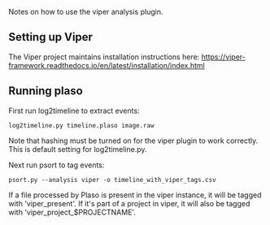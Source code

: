 Notes on how to use the viper analysis plugin.

## Setting up Viper

The Viper project maintains installation instructions here: https://viper-framework.readthedocs.io/en/latest/installation/index.html

## Running plaso

First run log2timeline to extract events:
```
log2timeline.py timeline.plaso image.raw
```
Note that hashing must be turned on for the viper plugin to work correctly. This is default setting for log2timeline.py.

Next run psort to tag events:
```
psort.py --analysis viper -o timeline_with_viper_tags.csv
```
If a file processed by Plaso is present in the viper instance, it will be tagged with 'viper_present'. If it's part of a project in viper, it will also be tagged with 'viper_project_$PROJECTNAME'.
